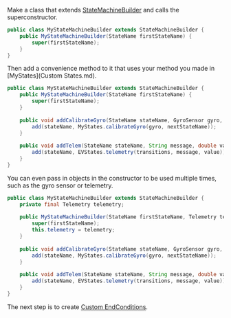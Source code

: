 Make a class that extends [StateMachineBuilder](StateMachineBuilder.md) and calls the superconstructor.
```java
public class MyStateMachineBuilder extends StateMachineBuilder {
    public MyStateMachineBuilder(StateName firstStateName) {
        super(firstStateName);
    }
}

```

Then add a convenience method to it that uses your method you made in [MyStates](Custom States.md).
```java
public class MyStateMachineBuilder extends StateMachineBuilder {
    public MyStateMachineBuilder(StateName firstStateName) {
        super(firstStateName);
    }
    
    public void addCalibrateGyro(StateName stateName, GyroSensor gyro, StateName nextStateName){
        add(stateName, MyStates.calibrateGyro(gyro, nextStateName));
    }
    
    public void addTelem(StateName stateName, String message, double value, Map<StateName, EndCondition> transitions) {
        add(stateName, EVStates.telemetry(transitions, message, value));
    }
}

```

You can even pass in objects in the constructor to be used multiple times, such as the gyro sensor or telemetry.
```java
public class MyStateMachineBuilder extends StateMachineBuilder {
    private final Telemetry telemetry;
    
    public MyStateMachineBuilder(StateName firstStateName, Telemetry telemetry) {
        super(firstStateName);
        this.telemetry = telemetry;
    }
    
    public void addCalibrateGyro(StateName stateName, GyroSensor gyro, StateName nextStateName){
        add(stateName, MyStates.calibrateGyro(gyro, nextStateName));
    }
    
    public void addTelem(StateName stateName, String message, double value, Map<StateName, EndCondition> transitions) {
        add(stateName, EVStates.telemetry(transitions, message, value));
    }
}

```

The next step is to create [Custom EndConditions](Custom-EndConditions.md).